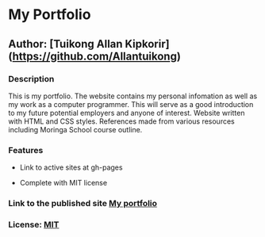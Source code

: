 # My Portfolio

## Author: [Tuikong Allan Kipkorir] (<https://github.com/Allantuikong>)

### Description

This is my portfolio. The website contains my personal infomation as well as my work as a computer programmer. This will serve as a good introduction to my future potential employers and anyone of interest. Website written with HTML and CSS styles. References made from various resources including Moringa School course outline.

### Features

* Link to active sites at gh-pages

* Complete with MIT license

### Link to the published site [My portfolio](google.com)

### License: [MIT](https://raw.githubusercontent.com/Allantuikong/my-portfolio/master/LICENSE)
